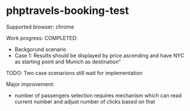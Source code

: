 # phptravels-booking-test

Supported browser: chrome

Work progress:
  COMPLETED:
  * Backgorund scenario
  * Case 1: Results should be displayed by price ascending and have NYC as starting point and Munich as destination"

  TODO:
  Two case scenarions still wait for implementation
  
  Major improvement:
  * number of passengers selection requires mechanism which can read current number and adjust number of clicks based on that
